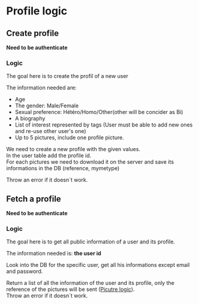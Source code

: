 # Profile logic

## Create profile
**Need to be authenticate**
### Logic
The goal here is to create the profil of a new user

The information needed are: 
- Age
- The gender: Male/Female
- Sexual preference: Hétéro/Homo/Other(other will be concider as Bi)
- A biography
- List of interest represented by tags (User must be able to add new ones and re-use other user's one)
- Up to 5 pictures, include one profile picture.

We need to create a new profile with the given values.  
In the user table add the profile id.  
For each pictures we need to download it on the server and save its informations in the DB (reference, mymetype)

Throw an error if it doesn´t work.


## Fetch a profile
**Need to be authenticate**
### Logic
The goal here is to get all public information of a user and its profile.

The information needed is: **the user id**

Look into the DB for the specific user, get all his informations except email and password.

Return a list of all the information of the user and its profile, only the reference of the pictures will be sent ([Picutre logic](../picture/picture_logic.md)).  
Throw an error if it doesn´t work.